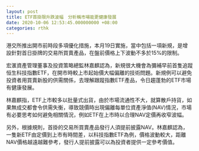 ```yaml
---
layout: post
title: ETF首掛限升跌波幅　分析稱市場能更健康發展
date: 2020-10-06 12:53:45.000000000 +08:00
categories: rthk
---
```


港交所推出開市前時段多項優化措施，本月19日實施，當中包括一項新規，是增設針對首日掛牌的交易所買賣產品，在盤前價格上下波動不多於15%的限制。

宏滙資產管理董事及投資策略總監林嘉麒認為，新規很大機會為彌補早前首隻追蹤恒生科技指數ETF，在開市時較上市起始價大幅偏離的技術問題。新規例可以避免投資者用買賣新股的供需關係，去理解跟蹤指數ETF產品，令日趨蓬勃的ETF市場有健康發展。

林嘉麒指，ETF上市較多以批量式出貨，由於市場流通性不大，就算散戶持貨，如果無成交都會令供需失衡，導致競價時出現偏離每單位資產淨值(NAV)情況，市場有必要思考如何避免相關情況，例如ETF在上市時以合理NAV定價再收窄波幅。

另外，根據規則，首掛的交易所買賣產品發行人須提前披露NAV。林嘉麒認為，一隻新ETF由定價到上市有時間差，以科技指數ETF為例，價格波動較大，距離NAV價格越遠越難參考，發行人提前披露可以為投資者提供一定參考價值。

